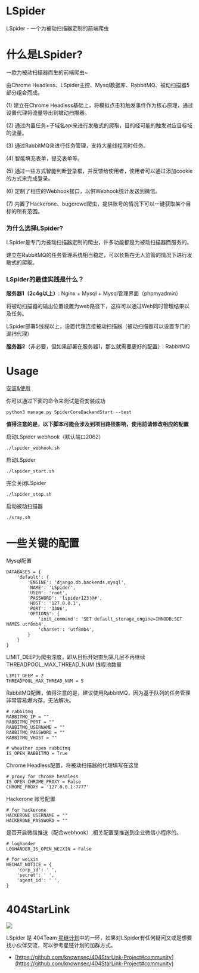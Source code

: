 # LSpider

LSpider - 一个为被动扫描器定制的前端爬虫

# 什么是LSpider?

一款为被动扫描器而生的前端爬虫~

由Chrome Headless、LSpider主控、Mysql数据库、RabbitMQ、被动扫描器5部分组合而成。

(1) 建立在Chrome Headless基础上，将模拟点击和触发事件作为核心原理，通过设置代理将流量导出到被动扫描器。

(2) 通过内置任务+子域名api来进行发散式的爬取，目的经可能的触发对应目标域的流量。

(3) 通过RabbitMQ来进行任务管理，支持大量线程同时任务。

(4) 智能填充表单，提交表单等。

(5) 通过一些方式智能判断登录框，并反馈给使用者，使用者可以通过添加cookie的方式来完成登录。

(6) 定制了相应的Webhook接口，以供Webhook统计发送到微信。

(7) 内置了Hackerone、bugcrowd爬虫，提供账号的情况下可以一键获取某个目标的所有范围。

### 为什么选择LSpider?

LSpider是专门为被动扫描器定制的爬虫，许多功能都是为被动扫描器而服务的。

建立在RabbitMQ的任务管理系统相当稳定，可以长期在无人监管的情况下进行发散式的爬取。

### LSpider的最佳实践是什么？

**服务器1（2c4g以上）**: Nginx + Mysql + Mysql管理界面（phpmyadmin）

将被动扫描器的输出位置设置为web路径下，这样可以通过Web同时管理结果以及任务。

LSpider部署5线程以上，设置代理连接被动扫描器（被动扫描器可以设置专门的漏扫代理）

**服务器2**（非必要，但如果部署在服务器1，那么就需要更好的配置）：RabbitMQ

# Usage

[安装&使用](./docs/init.md)

你可以通过下面的命令来测试是否安装成功

```
python3 manage.py SpiderCoreBackendStart --test
```

**值得注意的是，以下脚本可能会涉及到项目路径影响，使用前请修改相应的配置**

启动LSpider webhook（默认端口2062）

```
./lspider_webhook.sh
```

启动LSpider
```
./lspider_start.sh
```

完全关闭LSpider
```
./lspider_stop.sh
```

启动被动扫描器
```
./xray.sh
```

# 一些关键的配置

Mysql配置
```
DATABASES = {
    'default': {
        'ENGINE': 'django.db.backends.mysql',
        'NAME': 'LSpider',
        'USER': 'root',
        'PASSWORD': 'lspider123!@#',
        'HOST': '127.0.0.1',
        'PORT': '3306',
        'OPTIONS': {
            'init_command': 'SET default_storage_engine=INNODB;SET NAMES utf8mb4',
            'charset': 'utf8mb4',
        }
    }
}
```

LIMIT_DEEP为爬虫深度，即从目标开始直到第几层不再继续
THREADPOOL_MAX_THREAD_NUM 线程池数量
```
LIMIT_DEEP = 2
THREADPOOL_MAX_THREAD_NUM = 5
```

RabbitMQ配置，值得注意的是，建议使用RabbitMQ，因为基于队列的任务管理非常容易爆内存，无法解决。
```
# rabbitmq
RABBITMQ_IP = ""
RABBITMQ_PORT = ""
RABBITMQ_USERNAME = ""
RABBITMQ_PASSWORD = ""
RABBITMQ_VHOST = ""

# wheather open rabbitmq
IS_OPEN_RABBITMQ = True
```

Chrome Headless配置，将被动扫描器的代理填写在这里
```
# proxy for chrome headless
IS_OPEN_CHROME_PROXY = False
CHROME_PROXY = '127.0.0.1:7777'
```

Hackerone 账号配置
```
# for hackerone
HACKERONE_USERNAME = ""
HACKERONE_PASSWORD = ""
```

是否开启微信推送（配合webhook）,相关配置是推送到企业微信小程序的。
```
# loghander
LOGHANDER_IS_OPEN_WEIXIN = False

# for weixin
WECHAT_NOTICE = {
    'corp_id': ' ',
    'secret': ' ',
    'agent_id': ' ',
}
```

# 404StarLink
![](https://github.com/knownsec/404StarLink-Project/raw/master/logo.png)

LSpider 是 404Team [星链计划](https://github.com/knownsec/404StarLink-Project)中的一环，如果对LSpider有任何疑问又或是想要找小伙伴交流，可以参考星链计划的加群方式。

- [https://github.com/knownsec/404StarLink-Project#community](https://github.com/knownsec/404StarLink-Project#community)
